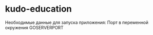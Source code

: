 # kudo-education
Необходимые данные для запуска приложения:
Порт в переменной окружения GOSERVERPORT
